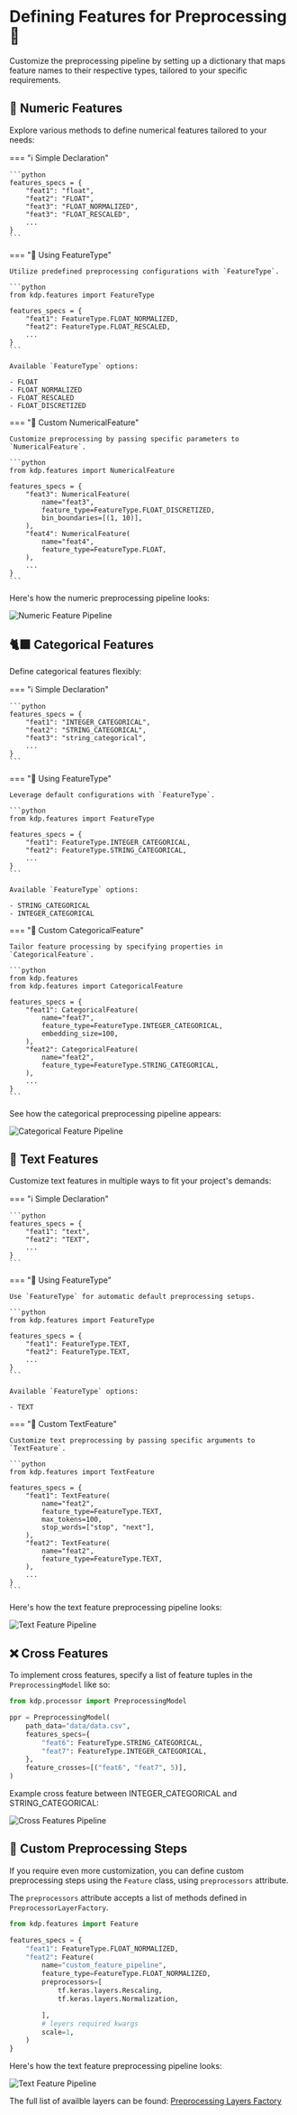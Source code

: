 # Defining Features for Preprocessing 🌟

Customize the preprocessing pipeline by setting up a dictionary that maps feature names to their respective types, tailored to your specific requirements.

## 💯 Numeric Features

Explore various methods to define numerical features tailored to your needs:

=== "ℹ️ Simple Declaration"

    ```python
    features_specs = {
        "feat1": "float",
        "feat2": "FLOAT",
        "feat3": "FLOAT_NORMALIZED",
        "feat3": "FLOAT_RESCALED",
        ...
    }
    ```

=== "🔧 Using FeatureType"

    Utilize predefined preprocessing configurations with `FeatureType`.

    ```python
    from kdp.features import FeatureType

    features_specs = {
        "feat1": FeatureType.FLOAT_NORMALIZED,
        "feat2": FeatureType.FLOAT_RESCALED,
        ...
    }
    ```

    Available `FeatureType` options:

    - FLOAT
    - FLOAT_NORMALIZED
    - FLOAT_RESCALED
    - FLOAT_DISCRETIZED

=== "💪 Custom NumericalFeature"

    Customize preprocessing by passing specific parameters to `NumericalFeature`.

    ```python
    from kdp.features import NumericalFeature

    features_specs = {
        "feat3": NumericalFeature(
            name="feat3",
            feature_type=FeatureType.FLOAT_DISCRETIZED,
            bin_boundaries=[(1, 10)],
        ),
        "feat4": NumericalFeature(
            name="feat4",
            feature_type=FeatureType.FLOAT,
        ),
        ...
    }
    ```

Here's how the numeric preprocessing pipeline looks:

![Numeric Feature Pipeline](imgs/num_feature_pipeline.png)

## 🐈‍⬛ Categorical Features

Define categorical features flexibly:

=== "ℹ️ Simple Declaration"

    ```python
    features_specs = {
        "feat1": "INTEGER_CATEGORICAL",
        "feat2": "STRING_CATEGORICAL",
        "feat3": "string_categorical",
        ...
    }
    ```

=== "🔧 Using FeatureType"

    Leverage default configurations with `FeatureType`.

    ```python
    from kdp.features import FeatureType

    features_specs = {
        "feat1": FeatureType.INTEGER_CATEGORICAL,
        "feat2": FeatureType.STRING_CATEGORICAL,
        ...
    }
    ```

    Available `FeatureType` options:

    - STRING_CATEGORICAL
    - INTEGER_CATEGORICAL

=== "💪 Custom CategoricalFeature"

    Tailor feature processing by specifying properties in `CategoricalFeature`.

    ```python
    from kdp.features
    from kdp.features import CategoricalFeature

    features_specs = {
        "feat1": CategoricalFeature(
            name="feat7",
            feature_type=FeatureType.INTEGER_CATEGORICAL,
            embedding_size=100,
        ),
        "feat2": CategoricalFeature(
            name="feat2",
            feature_type=FeatureType.STRING_CATEGORICAL,
        ),
        ...
    }
    ```

See how the categorical preprocessing pipeline appears:

![Categorical Feature Pipeline](imgs/cat_feature_pipeline.png)

## 📝 Text Features

Customize text features in multiple ways to fit your project's demands:

=== "ℹ️ Simple Declaration"

    ```python
    features_specs = {
        "feat1": "text",
        "feat2": "TEXT",
        ...
    }
    ```

=== "🔧 Using FeatureType"

    Use `FeatureType` for automatic default preprocessing setups.

    ```python
    from kdp.features import FeatureType

    features_specs = {
        "feat1": FeatureType.TEXT,
        "feat2": FeatureType.TEXT,
        ...
    }
    ```

    Available `FeatureType` options:

    - TEXT

=== "💪 Custom TextFeature"

    Customize text preprocessing by passing specific arguments to `TextFeature`.

    ```python
    from kdp.features import TextFeature

    features_specs = {
        "feat1": TextFeature(
            name="feat2",
            feature_type=FeatureType.TEXT,
            max_tokens=100,
            stop_words=["stop", "next"],
        ),
        "feat2": TextFeature(
            name="feat2",
            feature_type=FeatureType.TEXT,
        ),
        ...
    }
    ```

Here's how the text feature preprocessing pipeline looks:

![Text Feature Pipeline](imgs/text_feature_pipeline.png)

## ❌ Cross Features

To implement cross features, specify a list of feature tuples in the `PreprocessingModel` like so:

```python
from kdp.processor import PreprocessingModel

ppr = PreprocessingModel(
    path_data="data/data.csv",
    features_specs={
        "feat6": FeatureType.STRING_CATEGORICAL,
        "feat7": FeatureType.INTEGER_CATEGORICAL,
    },
    feature_crosses=[("feat6", "feat7", 5)],
)
```

Example cross feature between INTEGER_CATEGORICAL and STRING_CATEGORICAL:

![Cross Features Pipeline](imgs/cross_features.png)

## 🚀 Custom Preprocessing Steps

If you require even more customization, you can define custom preprocessing steps using the `Feature` class, using `preprocessors` attribute.


The `preprocessors` attribute accepts a list of methods defined in `PreprocessorLayerFactory`.

```python
from kdp.features import Feature

features_specs = {
    "feat1": FeatureType.FLOAT_NORMALIZED,
    "feat2": Feature(
        name="custom_feature_pipeline",
        feature_type=FeatureType.FLOAT_NORMALIZED,
        preprocessors=[
            tf.keras.layers.Rescaling,
            tf.keras.layers.Normalization,

        ],
        # leyers required kwargs
        scale=1,
    )
}
```

Here's how the text feature preprocessing pipeline looks:

![Text Feature Pipeline](imgs/custom_feature_pipeline.png)

The full list of availble layers can be found: [Preprocessing Layers Factory](layers_factory.md)
